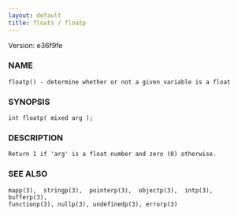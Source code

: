 ```yaml
---
layout: default
title: floats / floatp
---
```


Version: e36f9fe




### NAME
    floatp() - determine whether or not a given variable is a float


### SYNOPSIS
    int floatp( mixed arg );


### DESCRIPTION
    Return 1 if 'arg' is a float number and zero (0) otherwise.


### SEE ALSO
    mapp(3),  stringp(3),  pointerp(3),  objectp(3),  intp(3),  bufferp(3),
    functionp(3), nullp(3), undefinedp(3), errorp(3)



